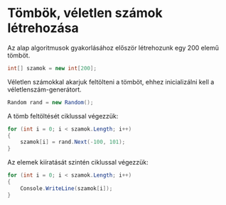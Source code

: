 ﻿# Tömbök, véletlen számok létrehozása

Az alap algoritmusok gyakorlásához először létrehozunk egy 200 elemű tömböt.

```C#
int[] szamok = new int[200];
```

Véletlen számokkal akarjuk feltölteni a tömböt, ehhez inicializálni kell
a véletlenszám-generátort.
```C#
Random rand = new Random();
```
A tömb feltöltését ciklussal végezzük:

```C#
for (int i = 0; i < szamok.Length; i++)
{
    szamok[i] = rand.Next(-100, 101);
}
```

Az elemek kiíratását szintén ciklussal végezzük:

```C#
for (int i = 0; i < szamok.Length; i++)
{
    Console.WriteLine(szamok[i]);
}
```

